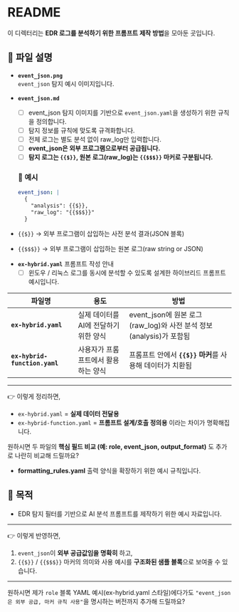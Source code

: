 # README

이 디렉터리는 **EDR 로그를 분석하기 위한 프롬프트 제작 방법**을 모아둔 곳입니다.

## 📂 파일 설명

* **`event_json.png`**  
  `event_json` 탐지 예시 이미지입니다.

* **`event_json.md`**  
  - [ ] event_json 탐지 이미지를 기반으로 `event_json.yaml`을 생성하기 위한 규칙을 정의합니다.  
  - [ ] 탐지 정보를 규칙에 맞도록 규격화합니다.  
  - [ ] 전체 로그는 별도 분석 없이 raw_log만 입력합니다.  
  - [ ] **event_json은 외부 프로그램으로부터 공급됩니다.**  
  - [ ] **탐지 로그는 `{{$}}`, 원본 로그(raw_log)는 `{{$$$}}` 마커로 구분됩니다.**

  ### 📌 예시
  ```yaml
  event_json: |
    {
      "analysis": {{$}}, 
      "raw_log": "{{$$$}}"
    }
  ```

* `{{$}}` → 외부 프로그램이 삽입하는 사전 분석 결과(JSON 블록)
* `{{$$$}}` → 외부 프로그램이 삽입하는 원본 로그(raw string or JSON)

- **`ex-hybrid.yaml`** 프롬프트 작성 안내  
  - [ ] 윈도우 / 리눅스 로그를 동시에 분석할 수 있도록 설계한 하이브리드 프롬프트 예시입니다.

| 파일명                         | 용도                                | 방법 |
| ------------------------------ | ----------------------------------- | ------------------------------------------------ |
| **`ex-hybrid.yaml`**           | 실제 데이터를 AI에 전달하기 위한 양식 | event_json에 원본 로그(raw_log)와 사전 분석 정보(analysis)가 포함됨 |
| **`ex-hybrid-function.yaml`**  | 사용자가 프롬프트에서 활용하는 양식    | 프롬프트 안에서 **`{{$}}` 마커**를 사용해 데이터가 치환됨 |

---

👉 이렇게 정리하면,

* `ex-hybrid.yaml` = **실제 데이터 전달용**
* `ex-hybrid-function.yaml` = **프롬프트 설계/호출 정의용**
  이라는 차이가 명확해집니다.

원하시면 두 파일의 **핵심 필드 비교 (예: role, event\_json, output\_format)** 도 추가로 나란히 비교해 드릴까요?


- **formatting_rules.yaml**
  출력 양식을 확장하기 위한 예시 규칙입니다.

## 📝 목적

* EDR 탐지 필터를 기반으로 AI 분석 프롬프트를 제작하기 위한 예시 자료입니다.

---

👉 이렇게 반영하면,  
1) `event_json`이 **외부 공급값임을 명확히** 하고,  
2) `{{$}}` / `{{$$$}}` 마커의 의미와 사용 예시를 **구조화된 샘플 블록**으로 보여줄 수 있습니다.  

---

원하시면 제가 `role` 블록 YAML 예시(ex-hybrid.yaml 스타일)에다가도 `"event_json은 외부 공급, 마커 규칙 사용"`을 명시하는 버전까지 추가해 드릴까요?

